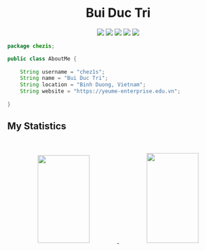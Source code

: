 <h1 align="center">
  <b>Bui Duc Tri</b>
</h1>

<p>
    <div align="center">
        <img src="https://img.shields.io/badge/Java-bd4234?style=for-the-badge&logo=oracle&logoColor=bd4234&labelColor=282828">
        <img src="https://img.shields.io/badge/-Javascript-F7DF1E?style=for-the-badge&logo=javascript&logoColor=F7DF1E&labelColor=282828">
        <img src="https://img.shields.io/badge/-Lua-00007f?style=for-the-badge&logo=lua&logoColor=00007f&labelColor=282828">
        <img src="https://img.shields.io/badge/-MariaDB-c0765a?style=for-the-badge&logo=mariadb&logoColor=c0765a&labelColor=282828">
        <img src="https://img.shields.io/badge/GitHub-fff?style=for-the-badge&logo=github&logoColor=fff&labelColor=282828">
    </div>
</p>

``` java
package chezis;

public class AboutMe {
    
    String username = "chez1s";
    String name = "Bui Duc Tri";
    String location = "Binh Duong, Vietnam";
    String website = "https://yeume-enterprise.edu.vn";
    
}
```

## My Statistics

<br/>
<p align="center">
  <a href="https://yeume-enterprise.edu.vn/">
    <img width="48.5%" height="200px" src="https://github-readme-stats.vercel.app/api?username=TRIBUI106&show_icons=true&theme=gruvbox&hide_border=true" />
    <img width="48.5%" height="205px" src="https://github-readme-streak-stats.herokuapp.com/?user=TRIBUI106&theme=gruvbox&hide_border=true" />
  </a>
</p>
<br>
